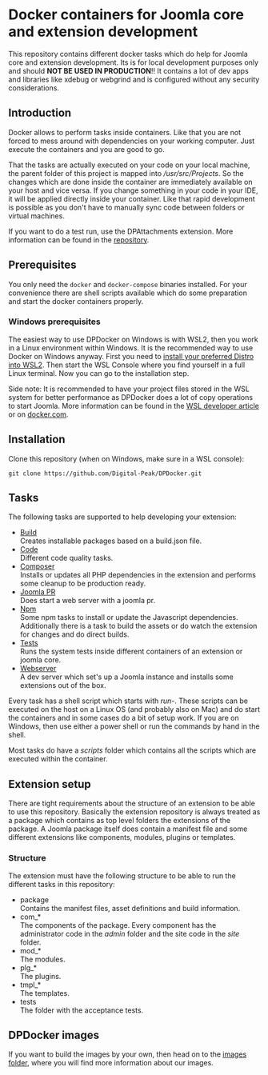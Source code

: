 # Docker containers for Joomla core and extension development
This repository contains different docker tasks which do help for Joomla core and extension development. Its is for local development purposes only and should **NOT BE USED IN PRODUCTION**!! It contains a lot of dev apps and libraries like xdebug or webgrind and is configured without any security considerations.

## Introduction
Docker allows to perform tasks inside containers. Like that you are not forced to mess around with dependencies on your working computer. Just execute the containers and you are good to go.

That the tasks are actually executed on your code on your local machine, the parent folder of this project is mapped into _/usr/src/Projects_. So the changes which are done inside the container are immediately available on your host and vice versa. If you change something in your code in your IDE, it will be applied directly inside your container. Like that rapid development is possible as you don't have to manually sync code between folders or virtual machines.

If you want to do a test run, use the DPAttachments extension. More information can be found in the [repository](https://github.com/Digital-Peak/DPAttachments).

## Prerequisites
You only need the `docker` and `docker-compose` binaries installed. For your convenience there are shell scripts available which do some preparation and start the docker containers properly.

### Windows prerequisites
The easiest way to use DPDocker on Windows is with WSL2, then you work in a Linux environment within Windows. It is the recommended way to use Docker on Windows anyway. First you need to [install your preferred Distro into WSL2](https://docs.microsoft.com/en-us/windows/wsl/install). Then start the WSL Console where you find yourself in a full Linux terminal. Now you can go to the installation step.

Side note: It is recommended to have your project files stored in the WSL system for better performance as DPDocker does a lot of copy operations to start Joomla. More information can be found in the [WSL developer article](https://docs.microsoft.com/en-us/windows/wsl/setup/environment) or on [docker.com](https://docs.docker.com/desktop/windows/wsl/).

## Installation
Clone this repository (when on Windows, make sure in a WSL console):

`git clone https://github.com/Digital-Peak/DPDocker.git`

## Tasks
The following tasks are supported to help developing your extension:

- [Build](build)  
Creates installable packages based on a build.json file.
- [Code](code)  
Different code quality tasks.
- [Composer](composer)  
Installs or updates all PHP dependencies in the extension and performs some cleanup to be production ready.
- [Joomla PR](joomla-pr)  
Does start a web server with a joomla pr.
- [Npm](npm)  
Some npm tasks to install or update the Javascript dependencies. Additionally there is a task to build the assets or do watch the extension for changes and do direct builds.
- [Tests](tests)  
Runs the system tests inside different containers of an extension or joomla core.
- [Webserver](webserver)  
A dev server which set's up a Joomla instance and installs some extensions out of the box.

Every task has a shell script which starts with _run-_. These scripts can be executed on the host on a Linux OS (and probably also on Mac) and do start the containers and in some cases do a bit of setup work. If you are on Windows, then use either a power shell or run the commands by hand in the shell.

Most tasks do have a _scripts_ folder which contains all the scripts which are executed within the container.

## Extension setup
There are tight requirements about the structure of an extension to be able to use this repository. Basically the extension repository is always treated as a package which contains as top level folders the extensions of the package. A Joomla package itself does contain a manifest file and some different extensions like components, modules, plugins or templates.

### Structure
The extension must have the following structure to be able to run the different tasks in this repository:

- package  
Contains the manifest files, asset definitions and build information.
- com_*  
The components of the package. Every component has the administrator code in the _admin_ folder and the site code in the _site_ folder.
- mod_*  
The modules.
- plg_*  
The plugins.
- tmpl_*  
The templates.
- tests  
The folder with the acceptance tests.

## DPDocker images
If you want to build the images by your own, then head on to the [images folder](images), where you will find more information about our images. 
